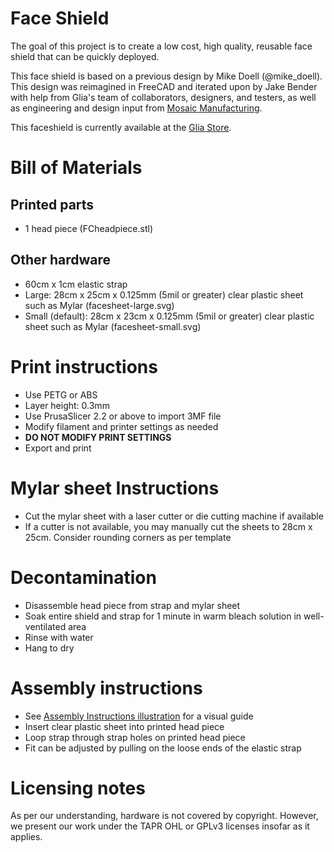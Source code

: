# Face Shield
The goal of this project is to create a low cost, high quality, reusable face
shield that can be quickly deployed.

This face shield is based on a previous design by Mike Doell (@mike_doell). This design was reimagined in FreeCAD and iterated upon by Jake Bender with help from Glia's team of collaborators, designers, and testers, as well as engineering and design input from [Mosaic Manufacturing](https://www.mosaicmfg.com).

This faceshield is currently available at the [Glia Store](https://store.glia.org).


# Bill of Materials
## Printed parts
* 1 head piece (FCheadpiece.stl)

## Other hardware
* 60cm x 1cm elastic strap
* Large: 28cm x 25cm x 0.125mm (5mil or greater) clear plastic sheet such as Mylar (facesheet-large.svg)
* Small (default): 28cm x 23cm x 0.125mm (5mil or greater) clear plastic sheet such as Mylar (facesheet-small.svg)

# Print instructions
* Use PETG or ABS
* Layer height: 0.3mm
* Use PrusaSlicer 2.2 or above to import 3MF file
* Modify filament and printer settings as needed
* **DO NOT MODIFY PRINT SETTINGS**
* Export and print

# Mylar sheet Instructions
* Cut the mylar sheet with a laser cutter or die cutting machine if available
* If a cutter is not available, you may manually cut the sheets to
28cm x 25cm. Consider rounding corners as per template

# Decontamination
* Disassemble head piece from strap and mylar sheet
* Soak entire shield and strap for 1 minute in warm bleach solution in well-ventilated area
* Rinse with water
* Hang to dry

# Assembly instructions
* See [Assembly Instructions illustration](instructions.jpg) for a visual guide
* Insert clear plastic sheet into printed head piece
* Loop strap through strap holes on printed head piece
* Fit can be adjusted by pulling on the loose ends of the elastic strap

# Licensing notes
As per our understanding, hardware is not covered by copyright. However, we
present our work under the TAPR OHL or GPLv3 licenses insofar as it applies.
